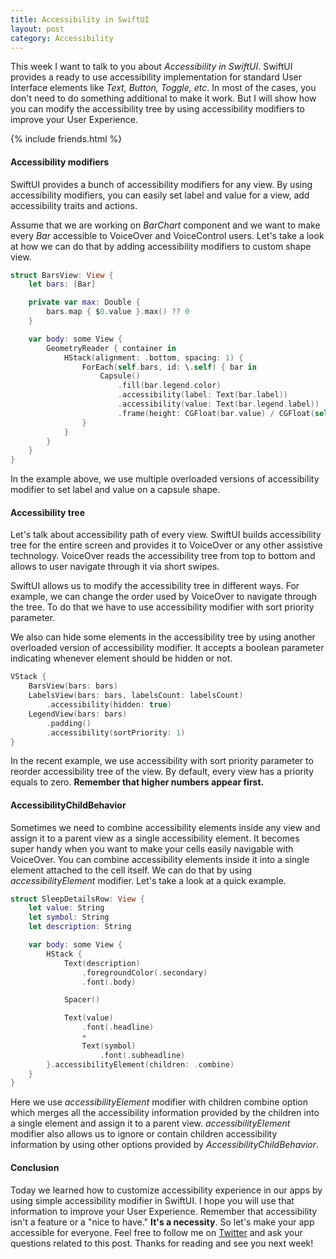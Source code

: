 ```yaml
---
title: Accessibility in SwiftUI
layout: post
category: Accessibility
---
```


This week I want to talk to you about *Accessibility in SwiftUI*. SwiftUI provides a ready to use accessibility implementation for standard User Interface elements like *Text, Button, Toggle, etc*. In most of the cases, you don't need to do something additional to make it work. But I will show how you can modify the accessibility tree by using accessibility modifiers to improve your User Experience. 

{% include friends.html %}

#### Accessibility modifiers
SwiftUI provides a bunch of accessibility modifiers for any view. By using accessibility modifiers, you can easily set label and value for a view, add accessibility traits and actions.

Assume that we are working on *BarChart* component and we want to make every *Bar* accessible to VoiceOver and VoiceControl users. Let's take a look at how we can do that by adding accessibility modifiers to custom shape view.

```swift
struct BarsView: View {
    let bars: [Bar]

    private var max: Double {
        bars.map { $0.value }.max() ?? 0
    }

    var body: some View {
        GeometryReader { container in
            HStack(alignment: .bottom, spacing: 1) {
                ForEach(self.bars, id: \.self) { bar in
                    Capsule()
                        .fill(bar.legend.color)
                        .accessibility(label: Text(bar.label))
                        .accessibility(value: Text(bar.legend.label))
                        .frame(height: CGFloat(bar.value) / CGFloat(self.max) * container.size.height * 0.8)
                }
            }
        }
    }
}
```

In the example above, we use multiple overloaded versions of accessibility modifier to set label and value on a capsule shape.

#### Accessibility tree
Let's talk about accessibility path of every view. SwiftUI builds accessibility tree for the entire screen and provides it to VoiceOver or any other assistive technology. VoiceOver reads the accessibility tree from top to bottom and allows to user navigate through it via short swipes.

SwiftUI allows us to modify the accessibility tree in different ways. For example, we can change the order used by VoiceOver to navigate through the tree. To do that we have to use accessibility modifier with sort priority parameter.

We also can hide some elements in the accessibility tree by using another overloaded version of accessibility modifier. It accepts a boolean parameter indicating whenever element should be hidden or not.

```swift
VStack {
    BarsView(bars: bars)
    LabelsView(bars: bars, labelsCount: labelsCount)
        .accessibility(hidden: true)
    LegendView(bars: bars)
        .padding()
        .accessibility(sortPriority: 1)
}
```

In the recent example, we use accessibility with sort priority parameter to reorder accessibility tree of the view. By default, every view has a priority equals to zero. **Remember that higher numbers appear first.**

#### AccessibilityChildBehavior
Sometimes we need to combine accessibility elements inside any view and assign it to a parent view as a single accessibility element. It becomes super handy when you want to make your cells easily navigable with VoiceOver. You can combine accessibility elements inside it into a single element attached to the cell itself. We can do that by using *accessibilityElement* modifier. Let's take a look at a quick example.

```swift
struct SleepDetailsRow: View {
    let value: String
    let symbol: String
    let description: String

    var body: some View {
        HStack {
            Text(description)
                .foregroundColor(.secondary)
                .font(.body)

            Spacer()

            Text(value)
                .font(.headline)
                +
                Text(symbol)
                    .font(.subheadline)
        }.accessibilityElement(children: .combine)
    }
}
```

Here we use *accessibilityElement* modifier with children combine option which merges all the accessibility information provided by the children into a single element and assign it to a parent view. *accessibilityElement* modifier also allows us to ignore or contain children accessibility information by using other options provided by *AccessibilityChildBehavior*.

#### Conclusion
Today we learned how to customize accessibility experience in our apps by using simple accessibility modifier in SwiftUI. I hope you will use that information to improve your User Experience. Remember that accessibility isn't a feature or a "nice to have." **It's a necessity**. So let's make your app accessible for everyone. Feel free to follow me on [Twitter](https://twitter.com/mecid) and ask your questions related to this post. Thanks for reading and see you next week! 